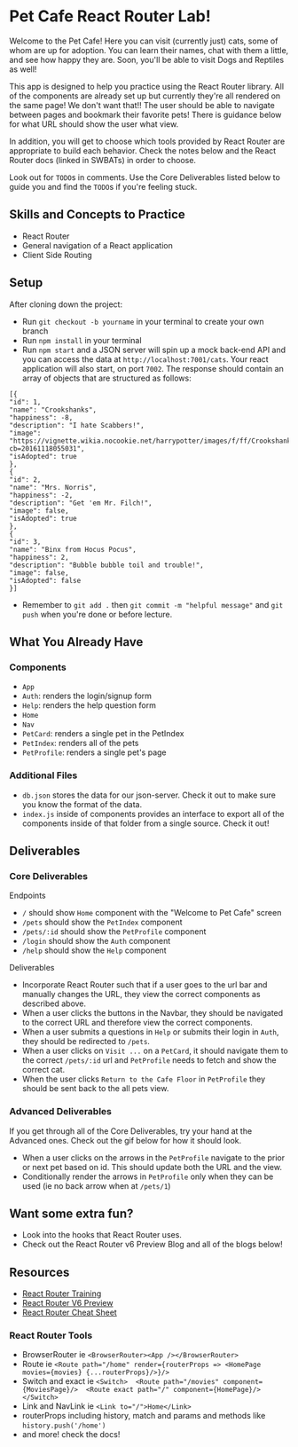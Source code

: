 # Pet Cafe React Router Lab!
Welcome to the Pet Cafe! Here you can visit (currently just) cats, some of whom are up for adoption. You can learn their names, chat with them a little, and see how happy they are. Soon, you'll be able to visit Dogs and Reptiles as well! 

This app is designed to help you practice using the React Router library. All of the components are already set up but currently they're all rendered on the same page! We don't want that!! The user should be able to navigate between pages and bookmark their favorite pets! There is guidance below for what URL should show the user what view. 

In addition, you will get to choose which tools provided by React Router are appropriate to build each behavior. Check the notes below and the React Router docs (linked in SWBATs) in order to choose. 

Look out for `TODO`s in comments. Use the Core Deliverables listed below to guide you and find the `TODO`s if you're feeling stuck.


## Skills and Concepts to Practice
- React Router
- General navigation of a React application 
- Client Side Routing

## Setup
After cloning down the project:
- Run `git checkout -b yourname` in your terminal to create your own branch
- Run `npm install` in your terminal
- Run `npm start` and a JSON server will spin up a mock back-end API and you can access the data at `http://localhost:7001/cats`. Your react application will also start, on port `7002`. The response should contain an array of objects that are structured as follows:
```
[{
"id": 1,
"name": "Crookshanks",
"happiness": -8,
"description": "I hate Scabbers!",
"image": "https://vignette.wikia.nocookie.net/harrypotter/images/f/ff/Crookshanks_FH.png/revision/latest?cb=20161118055031",
"isAdopted": true
},
{
"id": 2,
"name": "Mrs. Norris",
"happiness": -2,
"description": "Get 'em Mr. Filch!",
"image": false,
"isAdopted": true
},
{
"id": 3,
"name": "Binx from Hocus Pocus",
"happiness": 2,
"description": "Bubble bubble toil and trouble!",
"image": false,
"isAdopted": false
}]
```
- Remember to `git add .` then `git commit -m "helpful message"` and `git push` when you're done or before lecture. 


## What You Already Have
### Components
- `App`
- `Auth`: renders the login/signup form
- `Help`: renders the help question form
- `Home`
- `Nav`
- `PetCard`: renders a single pet in the PetIndex
- `PetIndex`: renders all of the pets 
- `PetProfile`: renders a single pet's page


### Additional Files
- `db.json` stores the data for our json-server. Check it out to make sure you know the format of the data.  
- `index.js` inside of components provides an interface to export all of the components inside of that folder from a single source. Check it out! 


## Deliverables 
### Core Deliverables
Endpoints 
- `/` should show `Home` component with the "Welcome to Pet Cafe" screen
- `/pets` should show the `PetIndex` component
- `/pets/:id` should show the `PetProfile` component
- `/login` should show the `Auth` component
- `/help` should show the `Help` component

Deliverables
- Incorporate React Router such that if a user goes to the url bar and manually changes the URL, they view the correct components as described above.
- When a user clicks the buttons in the Navbar, they should be navigated to the correct URL and therefore view the correct components.
- When a user submits a questions in `Help` or submits their login in `Auth`, they should be redirected to `/pets`.
- When a user clicks on `Visit ...` on a `PetCard`, it should navigate them to the correct `/pets/:id` url and `PetProfile` needs to fetch and show the correct cat. 
- When the user clicks `Return to the Cafe Floor` in `PetProfile` they should be sent back to the all pets view. 

### Advanced Deliverables
If you get through all of the Core Deliverables, try your hand at the Advanced ones. Check out the gif below for how it should look. 
- When a user clicks on the arrows in the `PetProfile` navigate to the prior or next pet based on id. This should update both the URL and the view. 
- Conditionally render the arrows in `PetProfile` only when they can be used (ie no back arrow when at `/pets/1`)

## Want some extra fun? 
- Look into the hooks that React Router uses. 
- Check out the React Router v6 Preview Blog and all of the blogs below! 



## Resources
- [React Router Training](https://reacttraining.com/react-router/web/guides/quick-start)
- [React Router V6 Preview](https://reacttraining.com/blog/react-router-v6-pre/)
- [React Router Cheat Sheet](http://www.developer-cheatsheets.com/react-router)


### React Router Tools
- BrowserRouter ie `<BrowserRouter><App /></BrowserRouter>`
- Route ie `<Route path="/home" render={routerProps => <HomePage movies={movies} {...routerProps}/>}/>`
- Switch and exact ie `<Switch>  <Route path="/movies" component={MoviesPage}/>  <Route exact path="/" component={HomePage}/>  </Switch>`
- Link and NavLink ie `<Link to="/">Home</Link>`
- routerProps including history, match and params and methods like `history.push('/home')`
- and more! check the docs! 


